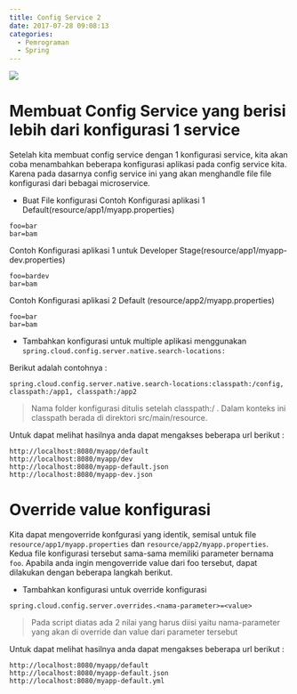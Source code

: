 ```yaml
---
title: Config Service 2
date: 2017-07-28 09:08:13
categories:
  - Pemrograman
  - Spring
---
```


![](https://stocklogos-pd.s3.amazonaws.com/styles/logo-medium-alt/logos/image/1398937767-b70129ba6592929d32c0337c3eea2880.png?itok=NBZRaOhz)


# Membuat Config Service yang berisi lebih dari konfigurasi 1 service

Setelah kita membuat config service dengan 1 konfigurasi service, kita akan coba menambahkan beberapa konfigurasi aplikasi pada config service kita. Karena pada dasarnya config service ini yang akan menghandle file file konfigurasi dari bebagai microservice.

- Buat File konfigurasi
Contoh Konfigurasi aplikasi 1 Default(resource/app1/myapp.properties)
```
foo=bar
bar=bam
```
Contoh Konfigurasi aplikasi 1 untuk Developer Stage(resource/app1/myapp-dev.properties)
```
foo=bardev
bar=bam
```
Contoh Konfigurasi aplikasi 2 Default (resource/app2/myapp.properties)
```
foo=bar
bar=bam
```

- Tambahkan konfigurasi untuk multiple aplikasi menggunakan `spring.cloud.config.server.native.search-locations:`


Berikut adalah contohnya :
```
spring.cloud.config.server.native.search-locations:classpath:/config, classpath:/app1, classpath:/app2
```
> Nama folder konfigurasi ditulis setelah classpath:/ . Dalam konteks ini classpath berada di direktori src/main/resource.


Untuk dapat melihat hasilnya anda dapat mengakses beberapa url berikut :
```
http://localhost:8080/myapp/default
http://localhost:8080/myapp/dev
http://localhost:8080/myapp-default.json
http://localhost:8080/myapp-dev.json
```

# Override value konfigurasi
Kita dapat mengoverride konfgurasi yang identik, semisal untuk file `resource/app1/myapp.properties` dan `resource/app2/myapp.properties`. Kedua file konfigurasi tersebut sama-sama memiliki parameter bernama `foo`. Apabila anda ingin mengoverride value dari foo tersebut, dapat dilakukan dengan beberapa langkah berikut.

- Tambahkan konfigurasi untuk override konfigurasi
```
spring.cloud.config.server.overrides.<nama-parameter>=<value>
```
> Pada script diatas ada 2 nilai yang harus diisi yaitu nama-parameter yang akan di override  dan value dari parameter tersebut

Untuk dapat melihat hasilnya anda dapat mengakses beberapa url berikut :
```
http://localhost:8080/myapp/default
http://localhost:8080/myapp-default.json
http://localhost:8080/myapp-default.yml
```
